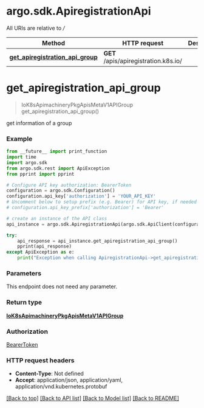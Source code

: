 # argo.sdk.ApiregistrationApi

All URIs are relative to */*

Method | HTTP request | Description
------------- | ------------- | -------------
[**get_apiregistration_api_group**](ApiregistrationApi.md#get_apiregistration_api_group) | **GET** /apis/apiregistration.k8s.io/ | 

# **get_apiregistration_api_group**
> IoK8sApimachineryPkgApisMetaV1APIGroup get_apiregistration_api_group()



get information of a group

### Example
```python
from __future__ import print_function
import time
import argo.sdk
from argo.sdk.rest import ApiException
from pprint import pprint

# Configure API key authorization: BearerToken
configuration = argo.sdk.Configuration()
configuration.api_key['authorization'] = 'YOUR_API_KEY'
# Uncomment below to setup prefix (e.g. Bearer) for API key, if needed
# configuration.api_key_prefix['authorization'] = 'Bearer'

# create an instance of the API class
api_instance = argo.sdk.ApiregistrationApi(argo.sdk.ApiClient(configuration))

try:
    api_response = api_instance.get_apiregistration_api_group()
    pprint(api_response)
except ApiException as e:
    print("Exception when calling ApiregistrationApi->get_apiregistration_api_group: %s\n" % e)
```

### Parameters
This endpoint does not need any parameter.

### Return type

[**IoK8sApimachineryPkgApisMetaV1APIGroup**](IoK8sApimachineryPkgApisMetaV1APIGroup.md)

### Authorization

[BearerToken](../README.md#BearerToken)

### HTTP request headers

 - **Content-Type**: Not defined
 - **Accept**: application/json, application/yaml, application/vnd.kubernetes.protobuf

[[Back to top]](#) [[Back to API list]](../README.md#documentation-for-api-endpoints) [[Back to Model list]](../README.md#documentation-for-models) [[Back to README]](../README.md)

